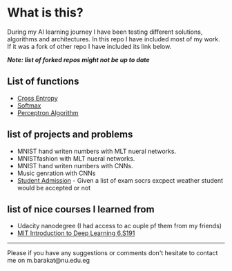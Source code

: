 
# What is this?
During my AI learning journey I have been testing different solutions, algorithms and architectures. In this repo I have included most of my work. If it was a fork of other repo I have included its link below. 

<b>*Note: list of forked repos might not be up to date*</b>

## List of functions 
- [Cross Entropy](Cross%20Entropy)
- [Softmax](Softmax)
- [Perceptron Algorithm](Perceptron%20Algorithm) 

## list of projects and problems
- MNIST hand writen numbers with MLT nueral networks.
- MNISTfashion with MLT nueral networks.
- MNIST hand writen numbers with CNNs.
- Music genration with CNNs
- [Student Admission](student-admissions) - Given a list of exam socrs excpect weather student would be accepted or not

## list of nice courses I learned from
- Udacity nanodegree (I had access to ac ouple pf them from my friends)
- [MIT Introduction to Deep Learning 6.S191](http://introtodeeplearning.com/)

<hr>
Please if you have any suggestions or comments don't hesitate to contact me on 
m.barakat@nu.edu.eg
